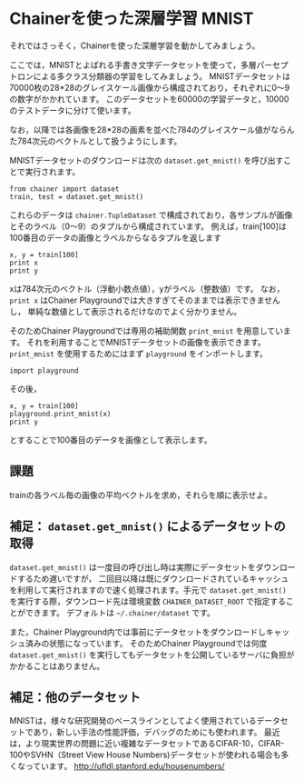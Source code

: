 # Chainerを使った深層学習 MNIST

それではさっそく，Chainerを使った深層学習を動かしてみましょう。

ここでは，MNISTとよばれる手書き文字データセットを使って，多層パーセプトロンによる多クラス分類器の学習をしてみましょう。
MNISTデータセットは70000枚の28*28のグレイスケール画像から構成されており，それぞれに0〜9の数字がかかれています。
このデータセットを60000の学習データと，10000のテストデータに分けて使います。

なお，以降では各画像を28*28の画素を並べた784のグレイスケール値がならんた784次元のベクトルとして扱うようにします。

MNISTデータセットのダウンロードは次の `dataset.get_mnist()` を呼び出すことで実行されます。

```
from chainer import dataset
train, test = dataset.get_mnist()
```

これらのデータは `chainer.TupleDataset` で構成されており，各サンプルが画像とそのラベル（0〜9）のタプルから構成されています。
例えば，train[100]は100番目のデータの画像とラベルからなるタプルを返します

```
x, y = train[100]
print x
print y
```

xは784次元のベクトル（浮動小数点値），yがラベル（整数値）です。
なお， `print x` はChainer Playgroundでは大きすぎてそのままでは表示できませんし，
単純な数値として表示されるだけなのでよく分かりません。

そのためChainer Playgroundでは専用の補助関数 `print_mnist` を用意しています。
それを利用することでMNISTデータセットの画像を表示できます。
`print_mnist` を使用するためにはまず `playground` をインポートします。

```
import playground
```

その後，

```
x, y = train[100]
playground.print_mnist(x)
print y
```

とすることで100番目のデータを画像として表示します。

## 課題

trainの各ラベル毎の画像の平均ベクトルを求め，それらを順に表示せよ。

## 補足： `dataset.get_mnist()` によるデータセットの取得

`dataset.get_mnist()` は一度目の呼び出し時は実際にデータセットをダウンロードするため遅いですが，
二回目以降は既にダウンロードされているキャッシュを利用して実行されますので速く処理されます。手元で `dataset.get_mnist()` を実行する際，ダウンロード先は環境変数
`CHAINER_DATASET_ROOT` で指定することができます。
デフォルトは `~/.chainer/dataset` です。

また，Chainer Playground内では事前にデータセットをダウンロードしキャッシュ済みの状態になっています。
そのためChainer Playgroundでは何度 `dataset.get_mnist()` を実行してもデータセットを公開しているサーバに負担がかかることはありません。

## 補足：他のデータセット

MNISTは，様々な研究開発のベースラインとしてよく使用されているデータセットであり，新しい手法の性能評価，デバッグのためにも使われます。
最近は，より現実世界の問題に近い複雑なデータセットであるCIFAR-10，CIFAR-100やSVHN（Street View House Numbers)データセットが使われる場合も多くなっています。
http://ufldl.stanford.edu/housenumbers/
